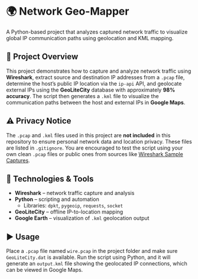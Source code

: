 # 🌍 Network Geo-Mapper

A Python-based project that analyzes captured network traffic to visualize global IP communication paths using geolocation and KML mapping.

## 📌 Project Overview

This project demonstrates how to capture and analyze network traffic using **Wireshark**, extract source and destination IP addresses from a `.pcap` file, determine the host’s public IP location via the `ip-api` API, and geolocate external IPs using the **GeoLiteCity** database with approximately **98% accuracy**. The script then generates a `.kml` file to visualize the communication paths between the host and external IPs in **Google Maps**.

## ⚠️ Privacy Notice

The `.pcap` and `.kml` files used in this project are **not included** in this repository to ensure personal network data and location privacy. These files are listed in `.gitignore`. You are encouraged to test the script using your own clean `.pcap` files or public ones from sources like [Wireshark Sample Captures](https://wiki.wireshark.org/SampleCaptures).

## 🧰 Technologies & Tools

- **Wireshark** – network traffic capture and analysis  
- **Python** – scripting and automation  
  - Libraries: `dpkt`, `pygeoip`, `requests`, `socket`  
- **GeoLiteCity** – offline IP-to-location mapping  
- **Google Earth** – visualization of `.kml` geolocation output  

## ▶️ Usage

Place a `.pcap` file named `wire.pcap` in the project folder and make sure `GeoLiteCity.dat` is available. Run the script using Python, and it will generate an `output.kml` file showing the geolocated IP connections, which can be viewed in Google Maps.

